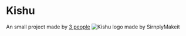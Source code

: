 # Kishu

An small project made by [3 people](https://github.com/Fumolab)
![Kishu logo made by SirnplyMakeit](https://cdn.discordapp.com/attachments/1048240362566733885/1049926705260793897/kishu---logo.png)